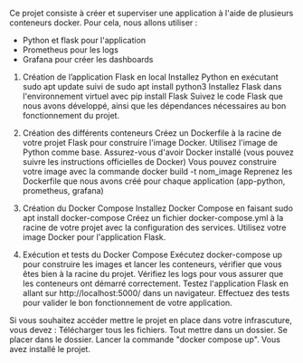 Ce projet consiste à créer et superviser une application à l'aide de plusieurs conteneurs docker. Pour cela, nous allons utiliser :
 - Python et flask pour l'application
 - Prometheus pour les logs
 - Grafana pour créer les dashboards

1. Création de l’application Flask en local
Installez Python en exécutant sudo apt update suivi de sudo apt install python3
Installez Flask dans l'environnement virtuel avec pip install Flask
Suivez le code Flask que nous avons développé, ainsi que les dépendances nécessaires au bon fonctionnement du projet.

2. Création des différents conteneurs
Créez un Dockerfile à la racine de votre projet Flask pour construire l'image Docker. Utilisez l'image de Python comme base.
Assurez-vous d'avoir Docker installé (vous pouvez suivre les instructions officielles de Docker)
Vous pouvez construire votre image avec la commande docker build -t nom_image
Reprenez les Dockerfile que nous avons créé pour chaque application (app-python, prometheus, grafana)

3. Création du Docker Compose
Installez Docker Compose en faisant sudo apt install docker-compose
Créez un fichier docker-compose.yml à la racine de votre projet avec la configuration des services. Utilisez votre image Docker pour l'application Flask.

4. Exécution et tests du Docker Compose
Exécutez docker-compose up pour construire les images et lancer les conteneurs, vérifier que vous êtes bien à la racine du projet.
Vérifiez les logs pour vous assurer que les conteneurs ont démarré correctement.
Testez l'application Flask en allant sur http://localhost:5000/ dans un navigateur.
Effectuez des tests pour valider le bon fonctionnement de votre application.

Si vous souhaitez accéder mettre le projet en place dans votre infrascuture, vous devez :
Télécharger tous les fichiers.
Tout mettre dans un dossier.
Se placer dans le dossier.
Lancer la commande "docker compose up".
Vous avez installé le projet.
